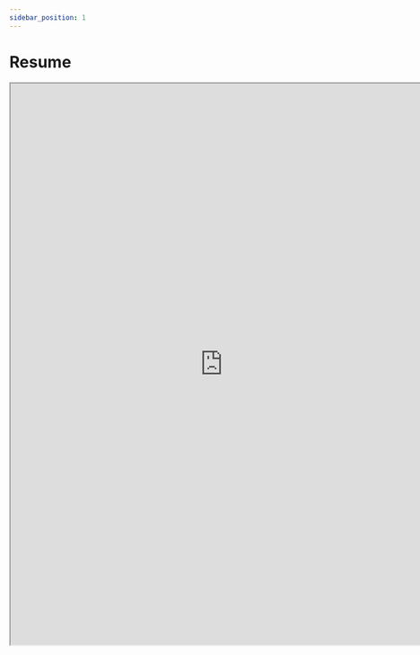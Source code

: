 ```yaml
---
sidebar_position: 1
---
```


# Resume

<iframe src="https://a69ed096-4228-4a70-a8fb-2e7fcb2392b1.usrfiles.com/ugd/a69ed0_72a22b16cb884dd6a6fed253912ab8b1.pdf" width="150%" height="1000"></iframe>

